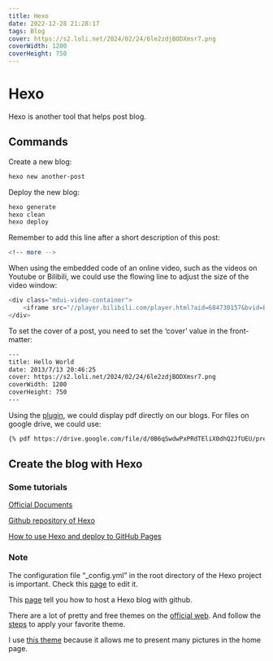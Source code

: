 ```yaml
---
title: Hexo
date: 2022-12-28 21:28:17
tags: Blog
cover: https://s2.loli.net/2024/02/24/6le2zdjBODXmsr7.png
coverWidth: 1200
coverHeight: 750
---
```



# Hexo

Hexo is another tool that helps post blog.

## Commands

Create a new blog:

```bash
hexo new another-post
```

Deploy the new blog:

```bash
hexo generate
hexo clean
hexo deploy
```

Remember to add this line after a short description of this post:

```bash
<!-- more -->
```

When using the embedded code of an online video, such as the videos on Youtube or Bilibili, we could use the flowing line to adjust the size of the video window:

```bash
<div class="mdui-video-container">
    <iframe src="//player.bilibili.com/player.html?aid=684730157&bvid=BV1BU4y197dp&cid=738874866&page=1" scrolling="no" border="0" frameborder="no" framespacing="0" allowfullscreen="true"> </iframe> // the embedded code
</div>
```

To set the cover of a post, you need to set the ‘cover’ value in the front-matter:

```bash
---
title: Hello World
date: 2013/7/13 20:46:25
cover: https://s2.loli.net/2024/02/24/6le2zdjBODXmsr7.png
coverWidth: 1200
coverHeight: 750
---
```

Using the [plugin](https://github.com/superalsrk/hexo-pdf), we could display pdf directly on our blogs. For files on google drive, we could use:

```bash
{% pdf https://drive.google.com/file/d/0B6qSwdwPxPRdTEliX0dhQ2JfUEU/preview %}
```

## Create the blog with Hexo

### Some tutorials

[Official Documents](https://hexo.io/docs/)

[Github repository of Hexo](https://github.com/hexojs/hexo)

[How to use Hexo and deploy to GitHub Pages](https://gist.github.com/btfak/18938572f5df000ebe06fbd1872e4e39)

### Note 

The configuration file “_config.yml” in the root directory of the Hexo project is important. Check this [page](https://hexo.io/docs/configuration) to edit it.

This [page](https://hexo.io/docs/github-pages) tell you how to host a Hexo blog with github.

There are a lot of pretty and free themes on the [official web](https://hexo.io/themes/). And follow the [steps](https://hexo.io/docs/themes) to apply your favorite theme.

I use [this theme](https://github.com/theme-nexmoe/hexo-theme-nexmoe) because it allows me to present many pictures in the home page.
